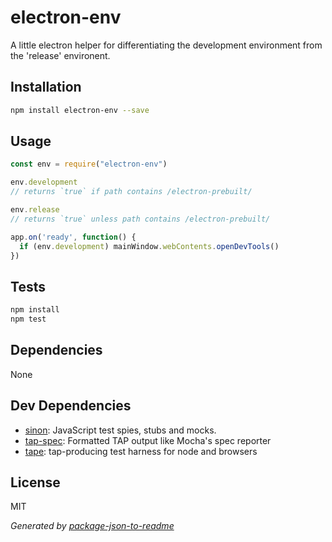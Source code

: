 # electron-env

A little electron helper for differentiating the development environment from the &#39;release&#39; environent.

## Installation

```sh
npm install electron-env --save
```

## Usage

```js
const env = require("electron-env")

env.development
// returns `true` if path contains /electron-prebuilt/

env.release
// returns `true` unless path contains /electron-prebuilt/

app.on('ready', function() {
  if (env.development) mainWindow.webContents.openDevTools()
})

```

## Tests

```sh
npm install
npm test
```

## Dependencies

None

## Dev Dependencies

- [sinon](https://github.com/cjohansen/Sinon.JS): JavaScript test spies, stubs and mocks.
- [tap-spec](https://github.com/scottcorgan/tap-spec): Formatted TAP output like Mocha&#39;s spec reporter
- [tape](https://github.com/substack/tape): tap-producing test harness for node and browsers


## License

MIT

_Generated by [package-json-to-readme](https://github.com/zeke/package-json-to-readme)_
